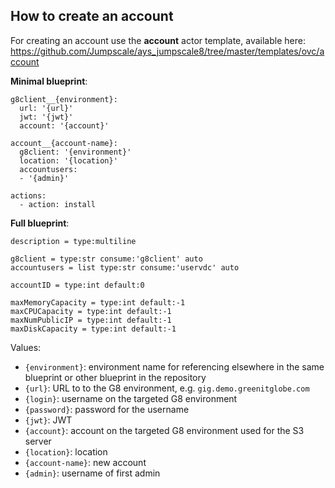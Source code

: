 ## How to create an account

For creating an account use the **account** actor template, available here: https://github.com/Jumpscale/ays_jumpscale8/tree/master/templates/ovc/account


**Minimal blueprint**:

```
g8client__{environment}:
  url: '{url}'
  jwt: '{jwt}'
  account: '{account}'

account__{account-name}:
  g8client: '{environment}'
  location: '{location}'
  accountusers:
  - '{admin}'

actions:
  - action: install    
```

**Full blueprint**:

```
description = type:multiline

g8client = type:str consume:'g8client' auto
accountusers = list type:str consume:'uservdc' auto

accountID = type:int default:0

maxMemoryCapacity = type:int default:-1
maxCPUCapacity = type:int default:-1
maxNumPublicIP = type:int default:-1
maxDiskCapacity = type:int default:-1

```

Values:

- `{environment}`: environment name for referencing elsewhere in the same blueprint or other blueprint in the repository
- `{url}`: URL to to the G8 environment, e.g. `gig.demo.greenitglobe.com`
- `{login}`: username on the targeted G8 environment
- `{password}`: password for the username
- `{jwt}`: JWT
- `{account}`: account on the targeted G8 environment used for the S3 server
- `{location}`: location
- `{account-name}`: new account
- `{admin}`: username of first admin
